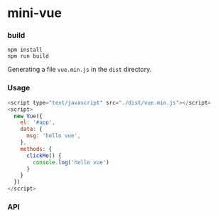# mini-vue

### build
```
npm install
npm run build
```
Generating a file ```vue.min.js``` in the ```dist``` directory.

### Usage
``` js
<script type="text/javascript" src="./dist/vue.min.js"></script>
<script>
  new Vue({
    el: '#app',
    data: {
      msg: 'hello vue',
    },
    methods: {
      clickMe() {
        console.log('hello vue')
      }
    }
  })
</script>
```
### API
